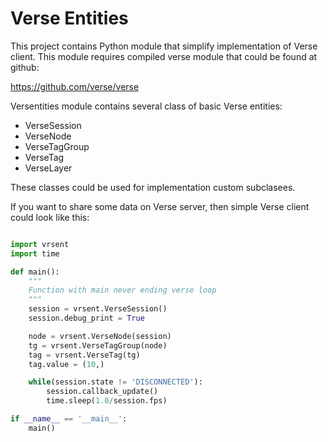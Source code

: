 Verse Entities
==============

This project contains Python module that simplify implementation of Verse client. This module requires compiled verse module that could be found at github:

https://github.com/verse/verse

Versentities module contains several class of basic Verse entities:

* VerseSession
* VerseNode
* VerseTagGroup
* VerseTag
* VerseLayer

These classes could be used for implementation custom subclasees.

If you want to share some data on Verse server, then simple Verse client could look like this:

```python

import vrsent
import time

def main():
    """
    Function with main never ending verse loop
    """
    session = vrsent.VerseSession()
    session.debug_print = True

    node = vrsent.VerseNode(session)
    tg = vrsent.VerseTagGroup(node)
    tag = vrsent.VerseTag(tg)
    tag.value = (10,)

    while(session.state != 'DISCONNECTED'):
        session.callback_update()
        time.sleep(1.0/session.fps)

if __name__ == '__main__':
	main()
```